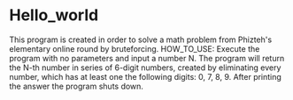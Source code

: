 # Hello_world
This program is created in order to solve a math problem from Phizteh's elementary online round by bruteforcing.
HOW_TO_USE:
Execute the program with no parameters and input a number N.
The program will return the N-th number in series of 6-digit numbers, created by eliminating every number, which has at least one the following digits: 0, 7, 8, 9.
After printing the answer the program shuts down.
